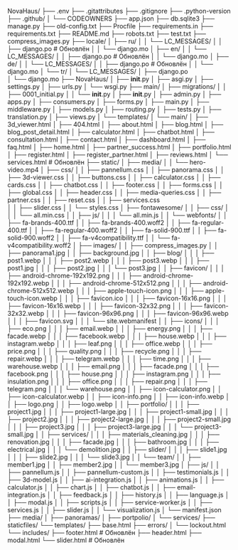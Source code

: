 NovaHaus/
├── .env
├── .gitattributes
├── .gitignore
├── .python-version
├── .github/
│   └── CODEOWNERS
├── app.json
├── db.sqlite3
├── manage.py
├── old-config.txt
├── Procfile
├── requirements.in
├── requirements.txt
├── README.md
├── robots.txt
├── test.txt
├── compress_images.py
├── locale/
│   ├── ru/
│   │   └── LC_MESSAGES/
│   │       ├── django.po  # Обновлён
│   │       └── django.mo
│   ├── en/
│   │   └── LC_MESSAGES/
│   │       ├── django.po  # Обновлён
│   │       └── django.mo
│   ├── de/
│   │   └── LC_MESSAGES/
│   │       ├── django.po  # Обновлён
│   │       └── django.mo
│   └── tr/
│       └── LC_MESSAGES/
│           ├── django.po  
│           └── django.mo
├── NovaHaus/
│   ├── __init__.py
│   ├── asgi.py
│   ├── settings.py
│   ├── urls.py
│   └── wsgi.py
├── main/
│   ├── migrations/
│   │   ├── 0001_initial.py
│   │   └── __init__.py
│   ├── __init__.py
│   ├── admin.py
│   ├── apps.py
│   ├── consumers.py
│   ├── forms.py
│   ├── main.py
│   ├── middleware.py
│   ├── models.py
│   ├── routing.py
│   ├── tests.py
│   ├── translation.py
│   ├── views.py
│   └── templates/
│       └── main/
│           ├── 3d_viewer.html
│           ├── 404.html
│           ├── about.html
│           ├── blog.html
│           ├── blog_post_detail.html
│           ├── calculator.html
│           ├── chatbot.html
│           ├── consultation.html
│           ├── contact.html
│           ├── dashboard.html
│           ├── faq.html
│           ├── home.html
│           ├── partner_success.html
│           ├── portfolio.html
│           ├── register.html
│           ├── register_partner.html
│           ├── reviews.html
│           └── services.html  # Обновлён
├── static/
│   ├── media/
│   │   └── hero-video.mp4
│   ├── css/
│   │   ├── pannellum.css
│   │   ├── panorama.css
│   │   ├── 3d-viewer.css
│   │   ├── buttons.css
│   │   ├── calculator.css
│   │   ├── cards.css
│   │   ├── chatbot.css
│   │   ├── footer.css
│   │   ├── forms.css
│   │   ├── global.css
│   │   ├── header.css
│   │   ├── media-queries.css
│   │   ├── partner.css
│   │   ├── reset.css
│   │   ├── services.css  
│   │   ├── slider.css
│   │   └── styles.css
│   ├── fontawesome/
│   │   ├── css/
│   │   │   └── all.min.css
│   │   ├── js/
│   │   │   └── all.min.js
│   │   └── webfonts/
│   │       ├── fa-brands-400.ttf
│   │       ├── fa-brands-400.woff2
│   │       ├── fa-regular-400.ttf
│   │       ├── fa-regular-400.woff2
│   │       ├── fa-solid-900.ttf
│   │       ├── fa-solid-900.woff2
│   │       ├── fa-v4compatibility.ttf
│   │       └── fa-v4compatibility.woff2
│   ├── images/
│   │   ├── compress_images.py
│   │   ├── panorama1.jpg
│   │   ├── background.jpg
│   │   ├── blog/
│   │   │   ├── post1.webp
│   │   │   ├── post2.webp
│   │   │   ├── post3.webp
│   │   │   ├── post1.jpg
│   │   │   ├── post2.jpg
│   │   │   └── post3.jpg
│   │   ├── favicon/
│   │   │   ├── android-chrome-192x192.png
│   │   │   ├── android-chrome-192x192.webp
│   │   │   ├── android-chrome-512x512.png
│   │   │   ├── android-chrome-512x512.webp
│   │   │   ├── apple-touch-icon.png
│   │   │   ├── apple-touch-icon.webp
│   │   │   ├── favicon.ico
│   │   │   ├── favicon-16x16.png
│   │   │   ├── favicon-16x16.webp
│   │   │   ├── favicon-32x32.png
│   │   │   ├── favicon-32x32.webp
│   │   │   ├── favicon-96x96.png
│   │   │   ├── favicon-96x96.webp
│   │   │   ├── favicon.svg
│   │   │   └── site.webmanifest
│   │   ├── icons/
│   │   │   ├── eco.png
│   │   │   ├── email.webp
│   │   │   ├── energy.png
│   │   │   ├── facade.webp
│   │   │   ├── facebook.webp
│   │   │   ├── house.webp
│   │   │   ├── instagram.webp
│   │   │   ├── leaf.png
│   │   │   ├── office.webp
│   │   │   ├── price.png
│   │   │   ├── quality.png
│   │   │   ├── recycle.png
│   │   │   ├── repair.webp
│   │   │   ├── telegram.webp
│   │   │   ├── time.png
│   │   │   ├── warehouse.webp
│   │   │   ├── email.png
│   │   │   ├── facade.png
│   │   │   ├── facebook.png
│   │   │   ├── house.png
│   │   │   ├── instagram.png
│   │   │   ├── insulation.png
│   │   │   ├── office.png
│   │   │   ├── repair.png
│   │   │   ├── telegram.png
│   │   │   └── warehouse.png
│   │   ├── icon-calculator.png
│   │   ├── icon-calculator.webp
│   │   ├── icon-info.png
│   │   ├── icon-info.webp
│   │   ├── logo.png
│   │   ├── logo.webp
│   │   ├── portfolio/
│   │   │   ├── project1.jpg
│   │   │   ├── project1-large.jpg
│   │   │   ├── project1-small.jpg
│   │   │   ├── project2.jpg
│   │   │   ├── project2-large.jpg
│   │   │   ├── project2-small.jpg
│   │   │   ├── project3.jpg
│   │   │   ├── project3-large.jpg
│   │   │   └── project3-small.jpg
│   │   ├── services/
│   │   │   ├── materials_cleaning.jpg
│   │   │   ├── renovation.jpg
│   │   │   ├── facade.jpg
│   │   │   ├── bathroom.jpg
│   │   │   ├── electrical.jpg
│   │   │   └── demolition.jpg
│   │   ├── slider/
│   │   │   ├── slide1.jpg
│   │   │   ├── slide2.jpg
│   │   │   └── slide3.jpg
│   │   └── team/
│   │       ├── member1.jpg
│   │       ├── member2.jpg
│   │       └── member3.jpg
│   ├── js/
│   │   ├── pannellum.js
│   │   ├── pannellum-custom.js
│   │   ├── testimonials.js
│   │   ├── 3d-model.js
│   │   ├── ai-integration.js
│   │   ├── animations.js
│   │   ├── calculator.js
│   │   ├── chart.js
│   │   ├── chatbot.js
│   │   ├── email-integration.js
│   │   ├── feedback.js
│   │   ├── history.js
│   │   ├── language.js
│   │   ├── modal.js
│   │   ├── scripts.js
│   │   ├── service-worker.js
│   │   ├── services.js
│   │   ├── slider.js
│   │   └── visualization.js
│   └── manifest.json
├── media/
│   ├── panoramas/
│   ├── portpolio/
│   └── services/
├── staticfiles/
└── templates/
    ├── base.html
    ├── errors/
    │   └── lockout.html
    └── includes/
        ├── footer.html  # Обновлён
        ├── header.html
        ├── modal.html
        └── slider.html  # Обновлён